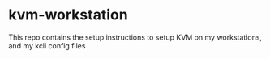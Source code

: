 # kvm-workstation
This repo contains the setup instructions to setup KVM on my workstations, and my kcli config files
